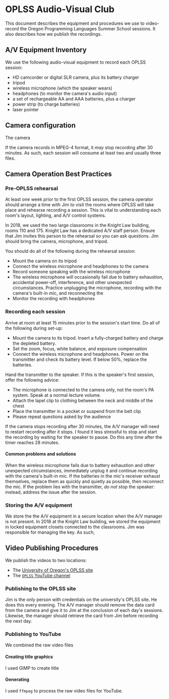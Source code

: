 # OPLSS Audio-Visual Club

This document describes the equipment and procedures we use to
video-record the Oregon Programming Languages Summer School
sessions. It also describes how we publish the recordings.

## A/V Equipment Inventory

We use the following audio-visual equipment to record each OPLSS session:

  * HD camcorder or digital SLR camera, plus its battery charger
  * tripod
  * wireless microphone (which the speaker wears)
  * headphones (to monitor the camera's audio input)
  * a set of rechargeable AA and AAA batteries, plus a charger
  * power strip (to charge batteries)
  * laser pointer

## Camera configuration

The camera 

If the camera records in MPEG-4 format, it _may_ stop recording after 30
minutes. As such, each session will consume at least two and usually three files.

## Camera Operation Best Practices


### Pre-OPLSS rehearsal

At least one week prior to the first OPLSS session, the camera
operator should arrange a time with Jim to visit the rooms where OPLSS
will take place and rehearse recording a session. This is vital to
understanding each room's layout, lighting, and A/V control systems.

In 2018, we used the two large classrooms in the Knight Law building,
rooms 110 and 175. Knight Law has a dedicated A/V staff person. Ensure
that Jim invites this person to the rehearsal so you can ask
questions. Jim should bring the camera, microphone, and tripod.

You should do all of the following during the rehearsal session:

  * Mount the camera on its tripod
  * Connect the wireless microphone and headphones to the camera
  * Record someone speaking with the wireless microphone
  * The wireless microphone *will* occasionally fail due to battery
    exhaustion, accidental power-off, interference, and other
    unexpected circumstances. Practice unplugging the microphone,
    recording with the camera's built-in mic, and reconnecting the 
  * Monitor the recording with headphones

### Recording each session

Arrive at room at least 15 minutes prior to the session's start
time. Do all of the following during set-up:

  * Mount the camera to its tripod. Insert a fully-charged
    battery and charge the depleted battery.
  * Set the zoom, focus, white balance, and exposure compensation
  * Connect the wireless microphone and headphones. Power on the
    transmitter and check its battery level. If below 50%, replace the
    batteries.

Hand the transmitter to the speaker. If this is the speaker's first
session, offer the following advice:

  * The microphone is connected to the camera only, not the room's PA
    system. Speak at a normal lecture volume.
  * Attach the lapel clip to clothing between the neck and middle of the chest
  * Place the transmitter in a pocket or suspend from the belt clip
  * Please repeat questions asked by the audience

If the camera stops recording after 30 minutes, the A/V manager will
need to restart recording after it stops. I found it less stressful to
stop and start the recording by waiting for the speaker to pause. Do
this any time after the timer reaches 28 minutes.

#### Common problems and solutions

When the wireless microphone fails due to battery exhaustion and other
unexpected circumstances, immediately unplug it and continue recording
with the camera's built-in mic. If the batteries in the mic's receiver
exhaust themselves, replace them as quickly and quietly as possible,
then reconnect the mic. If the problem lies with the transmitter, *do
not* stop the speaker: instead, address the issue after the session.

### Storing the A/V equipment

We store the the A/V equipment in a secure location when the A/V
manager is not present.  In 2018 at the Knight Law building, we stored
the equipment in locked equipment closets connected to the
classrooms. Jim was responsible for managing the key. As such, 

## Video Publishing Procedures

We publish the videos to two locations:

  * The [University of Oregon's OPLSS site](https://www.cs.uoregon.edu/research/summerschool/summer18/topics.php)
  * The [`OPLSS` YouTube channel](https://www.youtube.com/channel/UCDe6N9R7U-RYWA57wzJQ2SQ)

### Publishing to the OPLSS site

Jim is the only person with credentials on the university's OPLSS
site. He does this every evening. The A/V manager should remove the
data card from the camera and give it to Jim at the conclusion of each
day's sessions. Likewise, the manager should retrieve the card from
Jim before recording the next day.

### Publishing to YouTube

We combined the raw video files 

#### Creating title graphics

I used GIMP to create title

#### Generating 

I used `ffmpeg` to process the raw video files for YouTube.
